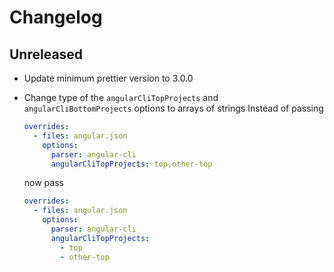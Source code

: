 # Changelog

## Unreleased

- Update minimum prettier version to 3.0.0
- Change type of the `angularCliTopProjects` and `angularCliBottomProjects` options to arrays of strings
  Instead of passing

  ```yaml
  overrides:
    - files: angular.json
      options:
        parser: angular-cli
        angularCliTopProjects: top,other-top
  ```

  now pass

  ```yaml
  overrides:
    - files: angular.json
      options:
        parser: angular-cli
        angularCliTopProjects:
          - top
          - other-top
  ```
